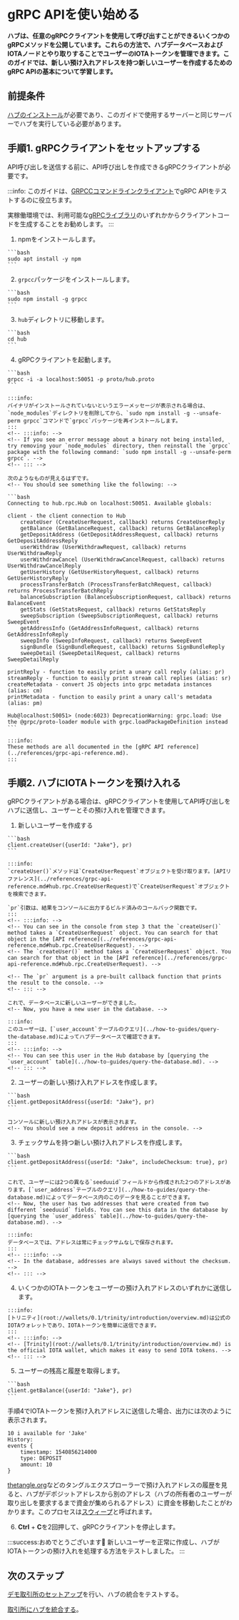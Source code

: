 # gRPC APIを使い始める
<!-- # Get started with the gRPC API -->

**ハブは、任意のgRPCクライアントを使用して呼び出すことができるいくつかのgRPCメソッドを公開しています。これらの方法で、ハブデータベースおよびIOTAノードとやり取りすることでユーザーのIOTAトークンを管理できます。このガイドでは、新しい預け入れアドレスを持つ新しいユーザーを作成するためのgRPC APIの基本について学習します。**
<!-- **Hub exposes some gRPC methods that you can call using any gRPC client. These methods allow you to manage users' tokens by interfacing with the Hub database and an IOTA node. In this guide, you learn the basics of the gRPC API to create a new user with some new deposit addresses.** -->

## 前提条件
<!-- ## Prerequisites -->

[ハブのインストール](../how-to-guides/install-hub.md)が必要であり、このガイドで使用するサーバーと同じサーバーでハブを実行している必要があります。
<!-- You must have [installed Hub](../how-to-guides/install-hub.md) and it must be running on the same server as the one you use in this guide. -->

## 手順1. gRPCクライアントをセットアップする
<!-- ## Step 1. Set up the gRPC client -->

API呼び出しを送信する前に、API呼び出しを作成できるgRPCクライアントが必要です。
<!-- Before you can send API calls, you need a gRPC client that can create them. -->

:::info:
このガイドは、[GRPCCコマンドラインクライアント](https://github.com/njpatel/grpcc)でgRPC APIをテストするのに役立ちます。

実稼働環境では、利用可能な[gRPCライブラリ](https://grpc.io/about/)のいずれかからクライアントコードを生成することをお勧めします。
:::
<!-- :::info: -->
<!-- This guide helps you to test the gRPC API with [a GRPCC command-line client](https://github.com/njpatel/grpcc). -->

<!-- For production environments, we recommend generating client code from one of the available [gRPC libraries](https://grpc.io/about/). -->
<!-- ::: -->

1. npmをインストールします。
  <!-- 1. Install npm -->

    ```bash
    sudo apt install -y npm
    ```

2. `grpcc`パッケージをインストールします。
  <!-- 2. Install the `grpcc` package -->

    ```bash
    sudo npm install -g grpcc
    ```

3. `hub`ディレクトリに移動します。
  <!-- 3. Change into the `hub` directory -->

    ```bash
    cd hub
    ```
4. gRPCクライアントを起動します。
  <!-- 3. Start the gRPC client -->

    ```bash
    grpcc -i -a localhost:50051 -p proto/hub.proto
    ```

    :::info:
    バイナリがインストールされていないというエラーメッセージが表示される場合は、`node_modules`ディレクトリを削除してから、`sudo npm install -g --unsafe-perm grpcc`コマンドで`grpcc`パッケージを再インストールします。
    :::
    <!-- :::info: -->
    <!-- If you see an error message about a binary not being installed, try removing your `node_modules` directory, then reinstall the `grpcc` package with the following command: `sudo npm install -g --unsafe-perm grpcc`. -->
    <!-- ::: -->

    次のようなものが見えるはずです。
    <!-- You should see something like the following: -->

    ```bash
    Connecting to hub.rpc.Hub on localhost:50051. Available globals:

    client - the client connection to Hub
        createUser (CreateUserRequest, callback) returns CreateUserReply
        getBalance (GetBalanceRequest, callback) returns GetBalanceReply
        getDepositAddress (GetDepositAddressRequest, callback) returns GetDepositAddressReply
        userWithdraw (UserWithdrawRequest, callback) returns UserWithdrawReply
        userWithdrawCancel (UserWithdrawCancelRequest, callback) returns UserWithdrawCancelReply
        getUserHistory (GetUserHistoryRequest, callback) returns GetUserHistoryReply
        processTransferBatch (ProcessTransferBatchRequest, callback) returns ProcessTransferBatchReply
        balanceSubscription (BalanceSubscriptionRequest, callback) returns BalanceEvent
        getStats (GetStatsRequest, callback) returns GetStatsReply
        sweepSubscription (SweepSubscriptionRequest, callback) returns SweepEvent
        getAddressInfo (GetAddressInfoRequest, callback) returns GetAddressInfoReply
        sweepInfo (SweepInfoRequest, callback) returns SweepEvent
        signBundle (SignBundleRequest, callback) returns SignBundleReply
        sweepDetail (SweepDetailRequest, callback) returns SweepDetailReply

    printReply - function to easily print a unary call reply (alias: pr)
    streamReply - function to easily print stream call replies (alias: sr)
    createMetadata - convert JS objects into grpc metadata instances (alias: cm)
    printMetadata - function to easily print a unary call's metadata (alias: pm)

    Hub@localhost:50051> (node:6023) DeprecationWarning: grpc.load: Use the @grpc/proto-loader module with grpc.loadPackageDefinition instead
    ```

    :::info:
    These methods are all documented in the [gRPC API reference](../references/grpc-api-reference.md).
    :::

## 手順2. ハブにIOTAトークンを預け入れる
<!-- ## Step 2. Deposit IOTA tokens into Hub -->

gRPCクライアントがある場合は、gRPCクライアントを使用してAPI呼び出しをハブに送信し、ユーザーとその預け入れを管理できます。
<!-- When you have a gRPC client, you can use it to send API calls to Hub to manage users and their deposits. -->

1. 新しいユーザーを作成する
  <!-- 1. Create a new user -->

    ```bash
    client.createUser({userId: "Jake"}, pr)
    ```

    :::info:
    `createUser()`メソッドは`CreateUserRequest`オブジェクトを受け取ります。[APIリファレンス](../references/grpc-api-reference.md#hub.rpc.CreateUserRequest)で`CreateUserRequest`オブジェクトを検索できます。

    `pr`引数は、結果をコンソールに出力するビルド済みのコールバック関数です。
    :::
    <!-- :::info: -->
    <!-- You can see in the console from step 3 that the `createUser()` method takes a `CreateUserRequest` object. You can search for that object in the [API reference](../references/grpc-api-reference.md#hub.rpc.CreateUserRequest). -->
    <!-- The `createUser()` method takes a `CreateUserRequest` object. You can search for that object in the [API reference](../references/grpc-api-reference.md#hub.rpc.CreateUserRequest). -->

    <!-- The `pr` argument is a pre-built callback function that prints the result to the console. -->
    <!-- ::: -->

    これで、データベースに新しいユーザーができました。
    <!-- Now, you have a new user in the database. -->

    :::info:
    このユーザーは、[`user_account`テーブルのクエリ](../how-to-guides/query-the-database.md)によってハブデータベースで確認できます。
    :::
    <!-- :::info: -->
    <!-- You can see this user in the Hub database by [querying the `user_account` table](../how-to-guides/query-the-database.md). -->
    <!-- ::: -->

2. ユーザーの新しい預け入れアドレスを作成します。
  <!-- 2. Create a new deposit address for the user -->

    ```bash
    client.getDepositAddress({userId: "Jake"}, pr)
    ```

    コンソールに新しい預け入れアドレスが表示されます。
    <!-- You should see a new deposit address in the console. -->

3. チェックサムを持つ新しい預け入れアドレスを作成します。
  <!-- 3. Create a new deposit address with the checksum -->

    ```bash
    client.getDepositAddress({userId: "Jake", includeChecksum: true}, pr)
    ```

    これで、ユーザーには2つの異なる`seeduuid`フィールドから作成された2つのアドレスがあります。[`user_address`テーブルのクエリ](../how-to-guides/query-the-database.md)によってデータベース内のこのデータを見ることができます。
    <!-- Now, the user has two addresses that were created from two different `seeduuid` fields. You can see this data in the database by [querying the `user_address` table](../how-to-guides/query-the-database.md). -->

    :::info:
    データベースでは、アドレスは常にチェックサムなしで保存されます。
    :::
    <!-- :::info: -->
    <!-- In the database, addresses are always saved without the checksum. -->
    <!-- ::: -->

4. いくつかのIOTAトークンをユーザーの預け入れアドレスのいずれかに送信します。
  <!-- 4. Send some IOTA tokens to one of the user's deposit addresses -->

    :::info:
    [トリニティ](root://wallets/0.1/trinity/introduction/overview.md)は公式のIOTAウォレットであり、IOTAトークンを簡単に送信できます。
    :::
    <!-- :::info: -->
    <!-- [Trinity](root://wallets/0.1/trinity/introduction/overview.md) is the official IOTA wallet, which makes it easy to send IOTA tokens. -->
    <!-- ::: -->

5. ユーザーの残高と履歴を取得します。
  <!-- 5. Get the balance and history for the user -->

	```bash
	client.getBalance({userId: "Jake"}, pr)
	```

手順4でIOTAトークンを預け入れアドレスに送信した場合、出力には次のように表示されます。
<!-- If you sent IOTA tokens to the deposit address in step 4, the output should display something like the following: -->

```shell
10 i available for 'Jake'
History:
events {
	timestamp: 1540856214000
	type: DEPOSIT
	amount: 10
}
```

[thetangle.org](https://thetangle.org/)などのタングルエクスプローラーで預け入れアドレスの履歴を見ると、ハブがデポジットアドレスから別のアドレス（ハブの所有者のユーザーが取り出しを要求するまで資金が集められるアドレス）に資金を移動したことがわかります。このプロセスは[スウィープ](../concepts/sweeps.md)と呼ばれます。
<!-- If you look at the deposit address history in a Tangle explorer such as [thetangle.org](https://thetangle.org/), you will see that Hub moved the funds away from the deposit address and into another address (Hub owner's address where funds are aggregated until a user requests a withdrawal). This process is called a [sweep](../concepts/sweeps.md). -->

6. **Ctrl** + **C**を2回押して、gRPCクライアントを停止します。
<!-- 6. Press **Ctrl**+**C** twice to stop the gRPC client -->

:::success:おめでとうございます:tada:
新しいユーザーを正常に作成し、ハブがIOTAトークンの預け入れを処理する方法をテストしました。
:::
<!-- :::success:Congratulations :tada: -->
<!-- You've successfully created a new user and tested how Hub handles deposits of IOTA tokens. -->
<!-- ::: -->

## 次のステップ
<!-- ## Next steps -->

[デモ取引所のセットアップ](../how-to-guides/create-a-demo-exchange.md)を行い、ハブの統合をテストする。
<!-- [Set up a demo exchange](../how-to-guides/create-a-demo-exchange.md) to test an integration of Hub. -->

[取引所にハブを統合する](../how-to-guides/integrate-hub.md)。
<!-- [Integrate Hub into your exchange](../how-to-guides/integrate-hub.md). -->
